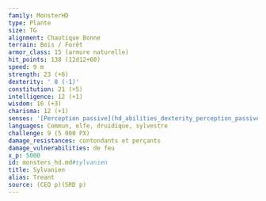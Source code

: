 ```yaml
---
family: MonsterHD
type: Plante
size: TG
alignment: Chaotique Bonne
terrain: Bois / Forêt
armor_class: 15 (armure naturelle)
hit_points: 138 (12d12+60)
speed: 9 m
strength: 23 (+6)
dexterity: ' 8 (-1)'
constitution: 21 (+5)
intelligence: 12 (+1)
wisdom: 16 (+3)
charisma: 12 (+1)
senses: '[Perception passive](hd_abilities_dexterity_perception_passive.md) 13'
languages: Commun, elfe, druidique, sylvestre
challenge: 9 (5 000 PX)
damage_resistances: contondants et perçants
damage_vulnerabilities: de feu
x_p: 5000
id: monsters_hd.md#sylvanien
title: Sylvanien
alias: Treant
source: (CEO p)(SRD p)
---
```


